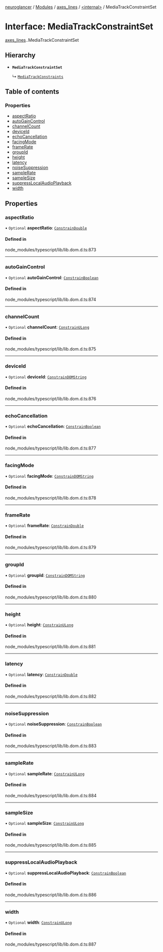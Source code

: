 [neuroglancer](../README.md) / [Modules](../modules.md) / [axes\_lines](../modules/axes_lines.md) / [<internal\>](../modules/axes_lines._internal_.md) / MediaTrackConstraintSet

# Interface: MediaTrackConstraintSet

[axes_lines](../modules/axes_lines.md).[<internal>](../modules/axes_lines._internal_.md).MediaTrackConstraintSet

## Hierarchy

- **`MediaTrackConstraintSet`**

  ↳ [`MediaTrackConstraints`](axes_lines._internal_.MediaTrackConstraints.md)

## Table of contents

### Properties

- [aspectRatio](axes_lines._internal_.MediaTrackConstraintSet.md#aspectratio)
- [autoGainControl](axes_lines._internal_.MediaTrackConstraintSet.md#autogaincontrol)
- [channelCount](axes_lines._internal_.MediaTrackConstraintSet.md#channelcount)
- [deviceId](axes_lines._internal_.MediaTrackConstraintSet.md#deviceid)
- [echoCancellation](axes_lines._internal_.MediaTrackConstraintSet.md#echocancellation)
- [facingMode](axes_lines._internal_.MediaTrackConstraintSet.md#facingmode)
- [frameRate](axes_lines._internal_.MediaTrackConstraintSet.md#framerate)
- [groupId](axes_lines._internal_.MediaTrackConstraintSet.md#groupid)
- [height](axes_lines._internal_.MediaTrackConstraintSet.md#height)
- [latency](axes_lines._internal_.MediaTrackConstraintSet.md#latency)
- [noiseSuppression](axes_lines._internal_.MediaTrackConstraintSet.md#noisesuppression)
- [sampleRate](axes_lines._internal_.MediaTrackConstraintSet.md#samplerate)
- [sampleSize](axes_lines._internal_.MediaTrackConstraintSet.md#samplesize)
- [suppressLocalAudioPlayback](axes_lines._internal_.MediaTrackConstraintSet.md#suppresslocalaudioplayback)
- [width](axes_lines._internal_.MediaTrackConstraintSet.md#width)

## Properties

### aspectRatio

• `Optional` **aspectRatio**: [`ConstrainDouble`](../modules/axes_lines._internal_.md#constraindouble)

#### Defined in

node_modules/typescript/lib/lib.dom.d.ts:873

___

### autoGainControl

• `Optional` **autoGainControl**: [`ConstrainBoolean`](../modules/axes_lines._internal_.md#constrainboolean)

#### Defined in

node_modules/typescript/lib/lib.dom.d.ts:874

___

### channelCount

• `Optional` **channelCount**: [`ConstrainULong`](../modules/axes_lines._internal_.md#constrainulong)

#### Defined in

node_modules/typescript/lib/lib.dom.d.ts:875

___

### deviceId

• `Optional` **deviceId**: [`ConstrainDOMString`](../modules/axes_lines._internal_.md#constraindomstring)

#### Defined in

node_modules/typescript/lib/lib.dom.d.ts:876

___

### echoCancellation

• `Optional` **echoCancellation**: [`ConstrainBoolean`](../modules/axes_lines._internal_.md#constrainboolean)

#### Defined in

node_modules/typescript/lib/lib.dom.d.ts:877

___

### facingMode

• `Optional` **facingMode**: [`ConstrainDOMString`](../modules/axes_lines._internal_.md#constraindomstring)

#### Defined in

node_modules/typescript/lib/lib.dom.d.ts:878

___

### frameRate

• `Optional` **frameRate**: [`ConstrainDouble`](../modules/axes_lines._internal_.md#constraindouble)

#### Defined in

node_modules/typescript/lib/lib.dom.d.ts:879

___

### groupId

• `Optional` **groupId**: [`ConstrainDOMString`](../modules/axes_lines._internal_.md#constraindomstring)

#### Defined in

node_modules/typescript/lib/lib.dom.d.ts:880

___

### height

• `Optional` **height**: [`ConstrainULong`](../modules/axes_lines._internal_.md#constrainulong)

#### Defined in

node_modules/typescript/lib/lib.dom.d.ts:881

___

### latency

• `Optional` **latency**: [`ConstrainDouble`](../modules/axes_lines._internal_.md#constraindouble)

#### Defined in

node_modules/typescript/lib/lib.dom.d.ts:882

___

### noiseSuppression

• `Optional` **noiseSuppression**: [`ConstrainBoolean`](../modules/axes_lines._internal_.md#constrainboolean)

#### Defined in

node_modules/typescript/lib/lib.dom.d.ts:883

___

### sampleRate

• `Optional` **sampleRate**: [`ConstrainULong`](../modules/axes_lines._internal_.md#constrainulong)

#### Defined in

node_modules/typescript/lib/lib.dom.d.ts:884

___

### sampleSize

• `Optional` **sampleSize**: [`ConstrainULong`](../modules/axes_lines._internal_.md#constrainulong)

#### Defined in

node_modules/typescript/lib/lib.dom.d.ts:885

___

### suppressLocalAudioPlayback

• `Optional` **suppressLocalAudioPlayback**: [`ConstrainBoolean`](../modules/axes_lines._internal_.md#constrainboolean)

#### Defined in

node_modules/typescript/lib/lib.dom.d.ts:886

___

### width

• `Optional` **width**: [`ConstrainULong`](../modules/axes_lines._internal_.md#constrainulong)

#### Defined in

node_modules/typescript/lib/lib.dom.d.ts:887
